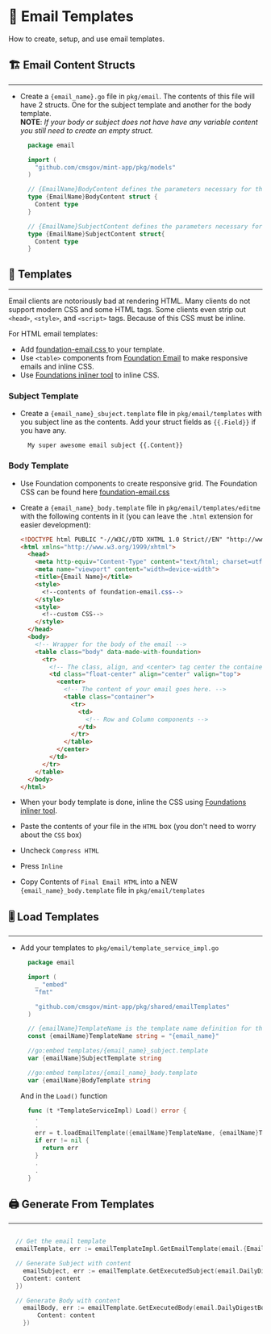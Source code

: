 # 📧 Email Templates

How to create, setup, and use email templates.


## 🏗 Email Content Structs
---

- Create a `{email_name}.go` file in `pkg/email`. The contents of this file will have 2 structs. One for the subject template and another for the body template.<br>
  **NOTE**: *If your body or subject does not have have any variable content you still need to create an empty struct.*

  ```go
    package email

    import (
      "github.com/cmsgov/mint-app/pkg/models"
    )

    // {EmailName}BodyContent defines the parameters necessary for the corresponding email body
    type {EmailName}BodyContent struct {
      Content type
    }

    // {EmailName}SubjectContent defines the parameters necessary for the corresponding email subject
    type {EmailName}SubjectContent struct{
      Content type
    }
  ```


## 📐 Templates
---

Email clients are notoriously bad at rendering HTML. Many clients do not support modern CSS and some HTML tags. Some clients even strip out `<head>`, `<style>`, and `<script>` tags. Because of this CSS must be inline.

For HTML email templates:
- Add [foundation-email.css ](https://github.com/foundation/foundation-emails/blob/develop/dist/foundation-emails.css) to your template.
- Use `<table>` components from [Foundation Email](https://get.foundation/emails/docs/css-guide.html) to make responsive emails and inline CSS.
- Use [Foundations inliner tool](https://get.foundation/emails/inliner.html) to inline CSS.

### Subject Template

- Create a `{email_name}_sbuject.template` file in `pkg/email/templates` with you subject line as the contents. Add your struct fields as `{{.Field}}` if you have any.
  ```plaintext
    My super awesome email subject {{.Content}}
  ```

### Body Template
- Use Foundation components to create responsive grid. The Foundation CSS can be found here [foundation-email.css ](https://github.com/foundation/foundation-emails/blob/develop/dist/foundation-emails.css)
- Create a `{email_name}_body.template` file in `pkg/email/templates/editme` with the following contents in it (you can leave the `.html` extension for easier development):

  ```html
  <!DOCTYPE html PUBLIC "-//W3C//DTD XHTML 1.0 Strict//EN" "http://www.w3.org/TR/xhtml1/DTD/xhtml1-strict.dtd">
  <html xmlns="http://www.w3.org/1999/xhtml">
    <head>
      <meta http-equiv="Content-Type" content="text/html; charset=utf-8">
      <meta name="viewport" content="width=device-width">
      <title>{Email Name}</title>
      <style>
        <!--contents of foundation-email.css-->
      </style>
      <style>
        <!--custom CSS-->
      </style>
    </head>
    <body>
      <!-- Wrapper for the body of the email -->
      <table class="body" data-made-with-foundation>
        <tr>
          <!-- The class, align, and <center> tag center the container -->
          <td class="float-center" align="center" valign="top">
            <center>
              <!-- The content of your email goes here. -->
              <table class="container">
                <tr>
                  <td>
                    <!-- Row and Column components -->
                  </td>
                </tr>
              </table>
            </center>
          </td>
        </tr>
      </table>
    </body>
  </html>
  ```

- When your body template is done, inline the CSS using [Foundations inliner tool](https://get.foundation/emails/inliner.html).
- Paste the contents of your file in the `HTML` box (you don't need to worry about the `CSS` box)
- Uncheck `Compress HTML`
- Press `Inline`
- Copy Contents of `Final Email HTML` into a NEW `{email_name}_body.template` file in `pkg/email/templates`

## 🎚 Load Templates
---
- Add your templates to `pkg/email/template_service_impl.go`
  ```go
    package email

    import (
      _ "embed"
      "fmt"

      "github.com/cmsgov/mint-app/pkg/shared/emailTemplates"
    )

    // {emailName}TemplateName is the template name definition for the corresponding email template
    const {emailName}TemplateName string = "{email_name}"

    //go:embed templates/{email_name}_subject.template
    var {emailName}SubjectTemplate string

    //go:embed templates/{email_name}_body.template
    var {emailName}BodyTemplate string
  ```

  And in the `Load()` function

  ```go
    func (t *TemplateServiceImpl) Load() error {
      .
      .
      err = t.loadEmailTemplate({emailName}TemplateName, {emailName}Template, {emailName}BodyTemplate)
      if err != nil {
        return err
      }
      .
      .
    }
  ```

## 🖨 Generate From Templates
---
```go

  // Get the email template
  emailTemplate, err := emailTemplateImpl.GetEmailTemplate(email.{EmailName}TemplateName)

  // Generate Subject with content
	emailSubject, err := emailTemplate.GetExecutedSubject(email.DailyDigestSubjectContent{
    Content: content
  })

  // Generate Body with content
	emailBody, err := emailTemplate.GetExecutedBody(email.DailyDigestBodyContent{
		Content: content
	})
```
